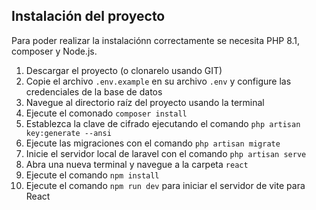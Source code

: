 ## Instalación del proyecto

Para poder realizar la instalaciónn correctamente se necesita PHP 8.1, composer y Node.js.

1. Descargar el proyecto (o clonarelo usando GIT)
2. Copie el archivo `.env.example` en su archivo `.env` y configure las credenciales de la base de datos
3. Navegue al directorio raíz del proyecto usando la terminal
4. Ejecute el comonado `composer install`
5. Establezca la clave de cifrado ejecutando el comando `php artisan key:generate --ansi`
6. Ejecute las migraciones con el comando `php artisan migrate`
7. Inicie el servidor local de laravel con el comando `php artisan serve`
8. Abra una nueva terminal y navegue a la carpeta `react`
9. Ejecute el comando `npm install`
10. Ejecute el comando `npm run dev` para iniciar el servidor de vite para React
